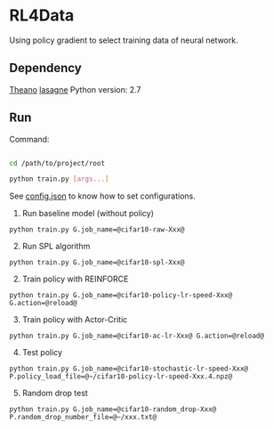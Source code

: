 # RL4Data

Using policy gradient to select training data of neural network.

## Dependency

[Theano](https://github.com/Theano/Theano)
[lasagne](https://github.com/Lasagne/Lasagne)
Python version: 2.7

## Run

Command:

```bash

cd /path/to/project/root

python train.py [args...]

```

See [config.json](./config.json) to know how to set configurations.

1. Run baseline model (without policy)

`python train.py G.job_name=@cifar10-raw-Xxx@`

2. Run SPL algorithm

`python train.py G.job_name=@cifar10-spl-Xxx@`

2. Train policy with REINFORCE

`python train.py G.job_name=@cifar10-policy-lr-speed-Xxx@ G.action=@reload@`

3. Train policy with Actor-Critic

`python train.py G.job_name=@cifar10-ac-lr-Xxx@ G.action=@reload@`

4. Test policy

`python train.py G.job_name=@cifar10-stochastic-lr-speed-Xxx@ P.policy_load_file=@~/cifar10-policy-lr-speed-Xxx.4.npz@`

5. Random drop test

`python train.py G.job_name=@cifar10-random_drop-Xxx@ P.random_drop_number_file=@~/xxx.txt@`
